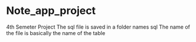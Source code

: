 # Note_app_project
4th Semeter Project
The sql file is saved in a folder names sql
The name of the file is basically the name of the table
